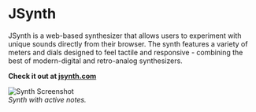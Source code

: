 # JSynth

JSynth is a web-based synthesizer that allows users to experiment with unique sounds directly from their browser. The synth features a variety of meters and dials designed to feel tactile and responsive - combining the best of modern-digital and retro-analog synthesizers.

**Check it out at [jsynth.com](https://www.jsynth.com)**

![Synth Screenshot](https://jboesch.com/assets/jsynth/synth-screenshot.png)  
*Synth with active notes.*